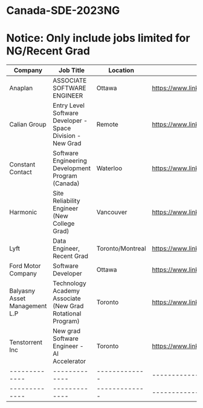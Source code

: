 # Canada-SDE-2023NG
# Notice: Only include jobs limited for NG/Recent Grad
| Company  | Job Title | Location  | Link | Added Date | 
| ------------- | ------------- | ------------- | ------------- | ------------- |
| Anaplan | ASSOCIATE SOFTWARE ENGINEER  | Ottawa | https://www.linkedin.com/jobs/view/3369361084 | 01/05/2023 |
| Calian Group | Entry Level Software Developer - Space Division - New Grad | Remote | https://www.linkedin.com/jobs/view/3404466274 | 01/05/2023 |
| Constant Contact | Software Engineering Development Program (Canada) | Waterloo | https://www.linkedin.com/jobs/view/3322734122 | 01/05/2023 |
| Harmonic | Site Reliability Engineer (New College Grad) | Vancouver | https://www.linkedin.com/jobs/view/2883873533 | 01/05/2023 |
| Lyft | Data Engineer, Recent Grad | Toronto/Montreal | https://www.linkedin.com/jobs/view/3388518253 | 01/05/2023 |
| Ford Motor Company | Software Developer | Ottawa | https://www.linkedin.com/jobs/view/3361808429 | 01/05/2023 |
| Balyasny Asset Management L.P | Technology Academy Associate (New Grad Rotational Program) | Toronto | https://www.linkedin.com/jobs/view/3420287425 | 01/05/2023 |
| Tenstorrent Inc | New grad Software Engineer - AI Accelerator | Toronto | https://www.linkedin.com/jobs/view/3395313157 | 01/05/2023 |
| ------------- | ------------- | ------------- | ------------- | ------------- |
| ------------- | ------------- | ------------- | ------------- | ------------- |
